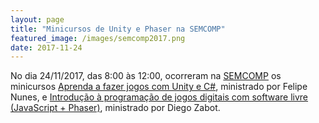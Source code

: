 ```yaml
---
layout: page
title: "Minicursos de Unity e Phaser na SEMCOMP"
featured_image: /images/semcomp2017.png
date: 2017-11-24
---
```


No dia 24/11/2017, das 8:00 às 12:00, ocorreram na [SEMCOMP](https://semcomp.com.br/) os minicursos [Aprenda a fazer jogos com Unity e C#](https://docs.google.com/presentation/d/1s3OPBvM3IpTpHydZnckVXRugmK_geyEnJ7Tbbdr5wi0/edit), ministrado por Felipe Nunes, e [Introdução à programação de jogos digitais com software livre (JavaScript + Phaser)](https://docs.google.com/presentation/d/1VVGLwmCX-ORXIleasBzlo_qp2xvdngYe_yMjub9KeXk/edit), ministrado por Diego Zabot.
